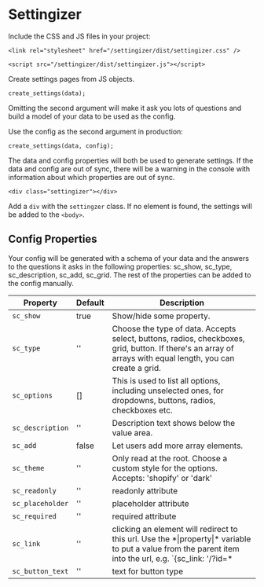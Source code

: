 # Settingizer
Include the CSS and JS files in your project:

`<link rel="stylesheet" href="/settingizer/dist/settingizer.css" />`

`<script src="/settingizer/dist/settingizer.js"></script>`

Create settings pages from JS objects.

`create_settings(data);`

Omitting the second argument will make it ask you lots of questions and build a model of your data to be used as the config.

Use the config as the second argument in production:

`create_settings(data, config);`

The data and config properties will both be used to generate settings. If the data and config are out of sync, there will be a warning in the console with information about which properties are out of sync.

`<div class="settingizer"></div>`

Add a `div` with the `settingzer` class. If no element is found, the settings will be added to the `<body>`.

## Config Properties

Your config will be generated with a schema of your data and the answers to the questions it asks in the following properties: sc_show, sc_type, sc_description, sc_add, sc_grid. The rest of the properties can be added to the config manually.


| Property | Default | Description |
| --- | --- | --- |
| `sc_show` | true | Show/hide some property. |
| `sc_type` | '' | Choose the type of data. Accepts select, buttons, radios, checkboxes, grid, button. If there's an array of arrays with equal length, you can create a grid. |
| `sc_options` | [] | This is used to list all options, including unselected ones, for dropdowns, buttons, radios, checkboxes etc. |
| `sc_description` | '' | Description text shows below the value area. |
| `sc_add` | false | Let users add more array elements. |
| `sc_theme` | '' | Only read at the root. Choose a custom style for the options. Accepts: 'shopify' or 'dark' |
| `sc_readonly` | '' | readonly attribute |
| `sc_placeholder` | '' | placeholder attribute |
| `sc_required` | '' | required attribute |
| `sc_link` | '' | clicking an element will redirect to this url. Use the &ast;&#124;property&#124;&ast; variable to put a value from the parent item into the url, e.g. `{sc_link: '/?id=*|id|*'}`
| `sc_button_text` | '' | text for button type |


